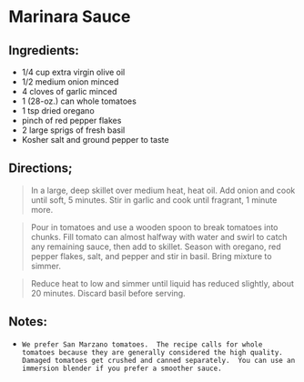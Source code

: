 # Marinara Sauce
## Ingredients:

* 1/4 cup extra virgin olive oil
* 1/2 medium onion minced
* 4 cloves of garlic minced
* 1 (28-oz.) can whole tomatoes
* 1 tsp dried oregano
* pinch of red pepper flakes
* 2 large sprigs of fresh basil
* Kosher salt and ground pepper to taste

## Directions;
> In a large, deep skillet over medium heat, heat oil. Add onion and cook until soft, 5 minutes. Stir in garlic and cook until fragrant, 1 minute more.

> Pour in tomatoes and use a wooden spoon to break tomatoes into chunks. Fill tomato can almost halfway with water and swirl to catch any remaining sauce, then add to skillet. Season with oregano, red pepper flakes, salt, and pepper and stir in basil. Bring mixture to simmer.

> Reduce heat to low and simmer until liquid has reduced slightly, about 20 minutes. Discard basil before serving.

## Notes:

* `We prefer San Marzano tomatoes.  The recipe calls for whole tomatoes because they are generally considered the high quality.  Damaged tomatoes get crushed and canned separately.  You can use an immersion blender if you prefer a smoother sauce.`
